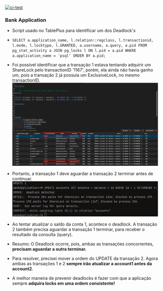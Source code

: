 [![ci-test](https://github.com/IgorCastilhos/BankApplication/actions/workflows/ci.yml/badge.svg)](https://github.com/IgorCastilhos/BankApplication/actions/workflows/ci.yml)
### Bank Application

* Script usado no TablePlus para identificar um dos Deadlock's
* `SELECT
  a.application_name,
  l.relation::regclass,
  l.transactionid,
  l.mode,
  l.locktype,
  l.GRANTED,
  a.username,
  a.query,
  a.pid
  FROM pg_stat_activity a
  JOIN pg_locks l ON l.pid = a.pid
  WHERE a.application_name = 'psql'
  ORDER BY a.pid;`

* Foi possível identificar que a transação 1 estava tentando adquirir um ShareLock pelo transactionID '1167', porém, ela ainda não havia ganho um, pois a transação 2 já possuía um ExclusiveLock, no mesmo transactionID.
![img_1.png](img_1.png)
* Portanto, a transação 1 deve aguardar a transação 2 terminar antes de continuar.
![img_2.png](img_2.png)
* Ao tentar atualizar o saldo da conta 1, acontece o deadlock. A transação 2 também precisa aguardar a transação 1 terminar, para receber o resultado da consulta (query).
* Resumo: O Deadlock ocorre, pois, ambas as transações concorrentes, **precisam aguardar a outra terminar.**
* Para resolver, precisei mover a ordem do UPDATE da transação 2. Agora ambas as transações 1 e 2 **sempre irão atualizar a account1 antes da account2**.
* A melhor maneira de prevenir deadlocks é fazer com que a aplicação sempre **adquira locks em uma ordem consistente!**
